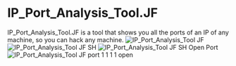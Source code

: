 # IP_Port_Analysis_Tool.JF
IP_Port_Analysis_Tool.JF is a tool that shows you all the ports of an IP of any machine, so you can hack any machine.
![IP_Port_Analysis_Tool JF](https://github.com/j0elf/IP_Port_Analysis_Tool.JF/assets/118629778/d5031979-ad98-403a-91b3-5990d4cadab2)
![IP_Port_Analysis_Tool JF SH](https://github.com/j0elf/IP_Port_Analysis_Tool.JF/assets/118629778/cfefcf31-095a-42b0-804e-b32b2ec8514b)
![IP_Port_Analysis_Tool JF SH Open Port](https://github.com/j0elf/IP_Port_Analysis_Tool.JF/assets/118629778/0a3209f8-f01e-4a13-8412-f25e54692d30)
![IP_Port_Analysis_Tool JF port 1 1 1 1 open ](https://github.com/j0elf/IP_Port_Analysis_Tool.JF/assets/118629778/120c2ace-6092-4706-bb4e-3f78e15a75a3)

